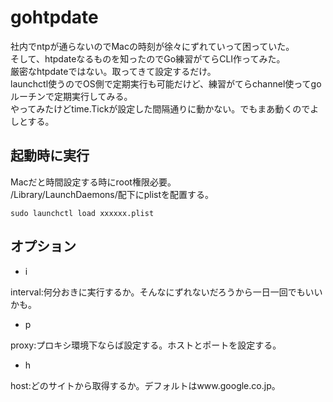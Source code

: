 # gohtpdate

社内でntpが通らないのでMacの時刻が徐々にずれていって困っていた。  
そして、htpdateなるものを知ったのでGo練習がてらCLI作ってみた。  
厳密なhtpdateではない。取ってきて設定するだけ。  
launchctl使うのでOS側で定期実行も可能だけど、練習がてらchannel使ってgoルーチンで定期実行してみる。  
やってみたけどtime.Tickが設定した間隔通りに動かない。でもまあ動くのでよしとする。

## 起動時に実行

Macだと時間設定する時にroot権限必要。  
/Library/LaunchDaemons/配下にplistを配置する。  

```shell
sudo launchctl load xxxxxx.plist
```

## オプション

- i

interval:何分おきに実行するか。そんなにずれないだろうから一日一回でもいいかも。

- p

proxy:プロキシ環境下ならば設定する。ホストとポートを設定する。

- h

host:どのサイトから取得するか。デフォルトはwww.google.co.jp。
